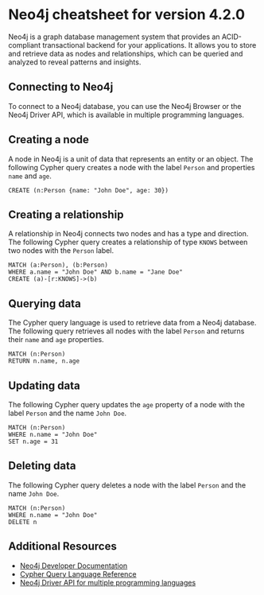 # Neo4j cheatsheet for version 4.2.0

Neo4j is a graph database management system that provides an ACID-compliant transactional backend for your applications. It allows you to store and retrieve data as nodes and relationships, which can be queried and analyzed to reveal patterns and insights.

## Connecting to Neo4j

To connect to a Neo4j database, you can use the Neo4j Browser or the Neo4j Driver API, which is available in multiple programming languages.

## Creating a node

A node in Neo4j is a unit of data that represents an entity or an object. The following Cypher query creates a node with the label `Person` and properties `name` and `age`.

```Neo4j
CREATE (n:Person {name: "John Doe", age: 30})
```

## Creating a relationship

A relationship in Neo4j connects two nodes and has a type and direction. The following Cypher query creates a relationship of type `KNOWS` between two nodes with the `Person` label.

```Neo4j
MATCH (a:Person), (b:Person)
WHERE a.name = "John Doe" AND b.name = "Jane Doe"
CREATE (a)-[r:KNOWS]->(b)
```

## Querying data

The Cypher query language is used to retrieve data from a Neo4j database. The following query retrieves all nodes with the label `Person` and returns their `name` and `age` properties.

```Neo4j
MATCH (n:Person)
RETURN n.name, n.age
```

## Updating data

The following Cypher query updates the `age` property of a node with the label `Person` and the name `John Doe`.

```Neo4j
MATCH (n:Person)
WHERE n.name = "John Doe"
SET n.age = 31
```

## Deleting data

The following Cypher query deletes a node with the label `Person` and the name `John Doe`.

```Neo4j
MATCH (n:Person)
WHERE n.name = "John Doe"
DELETE n
```

## Additional Resources

- [Neo4j Developer Documentation](https://neo4j.com/developer/)
- [Cypher Query Language Reference](https://neo4j.com/docs/cypher-refcard/current/)
- [Neo4j Driver API for multiple programming languages](https://neo4j.com/developer/drivers-complex/)
